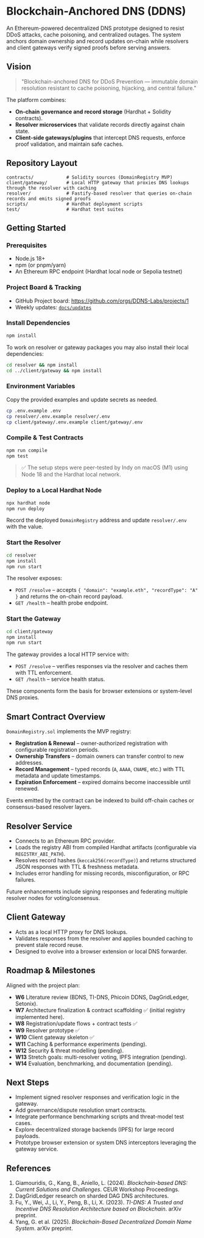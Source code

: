 # Blockchain-Anchored DNS (DDNS)

An Ethereum-powered decentralized DNS prototype designed to resist DDoS attacks, cache poisoning, and centralized outages. The system anchors domain ownership and record updates on-chain while resolvers and client gateways verify signed proofs before serving answers.

## Vision

> "Blockchain-anchored DNS for DDoS Prevention — immutable domain resolution resistant to cache poisoning, hijacking, and central failure."

The platform combines:

- **On-chain governance and record storage** (Hardhat + Solidity contracts).
- **Resolver microservices** that validate records directly against chain state.
- **Client-side gateways/plugins** that intercept DNS requests, enforce proof validation, and maintain safe caches.

## Repository Layout

```
contracts/            # Solidity sources (DomainRegistry MVP)
client/gateway/       # Local HTTP gateway that proxies DNS lookups through the resolver with caching
resolver/             # Fastify-based resolver that queries on-chain records and emits signed proofs
scripts/              # Hardhat deployment scripts
test/                 # Hardhat test suites
```

## Getting Started

### Prerequisites

- Node.js 18+
- npm (or pnpm/yarn)
- An Ethereum RPC endpoint (Hardhat local node or Sepolia testnet)

### Project Board & Tracking

- GitHub Project board: https://github.com/orgs/DDNS-Labs/projects/1
- Weekly updates: [`docs/updates`](docs/updates/)

### Install Dependencies

```bash
npm install
```

To work on resolver or gateway packages you may also install their local dependencies:

```bash
cd resolver && npm install
cd ../client/gateway && npm install
```

### Environment Variables

Copy the provided examples and update secrets as needed.

```bash
cp .env.example .env
cp resolver/.env.example resolver/.env
cp client/gateway/.env.example client/gateway/.env
```

### Compile & Test Contracts

```bash
npm run compile
npm test
```

> ✅ The setup steps were peer-tested by Indy on macOS (M1) using Node 18 and the Hardhat local network.

### Deploy to a Local Hardhat Node

```bash
npx hardhat node
npm run deploy
```

Record the deployed `DomainRegistry` address and update `resolver/.env` with the value.

### Start the Resolver

```bash
cd resolver
npm install
npm run start
```

The resolver exposes:

- `POST /resolve` – accepts `{ "domain": "example.eth", "recordType": "A" }` and returns the on-chain record payload.
- `GET /health` – health probe endpoint.

### Start the Gateway

```bash
cd client/gateway
npm install
npm run start
```

The gateway provides a local HTTP service with:

- `POST /resolve` – verifies responses via the resolver and caches them with TTL enforcement.
- `GET /health` – service health status.

These components form the basis for browser extensions or system-level DNS proxies.

## Smart Contract Overview

`DomainRegistry.sol` implements the MVP registry:

- **Registration & Renewal** – owner-authorized registration with configurable registration periods.
- **Ownership Transfers** – domain owners can transfer control to new addresses.
- **Record Management** – typed records (`A`, `AAAA`, `CNAME`, etc.) with TTL metadata and update timestamps.
- **Expiration Enforcement** – expired domains become inaccessible until renewed.

Events emitted by the contract can be indexed to build off-chain caches or consensus-based resolver layers.

## Resolver Service

- Connects to an Ethereum RPC provider.
- Loads the registry ABI from compiled Hardhat artifacts (configurable via `REGISTRY_ABI_PATH`).
- Resolves record hashes (`keccak256(recordType)`) and returns structured JSON responses with TTL & freshness metadata.
- Includes error handling for missing records, misconfiguration, or RPC failures.

Future enhancements include signing responses and federating multiple resolver nodes for voting/consensus.

## Client Gateway

- Acts as a local HTTP proxy for DNS lookups.
- Validates responses from the resolver and applies bounded caching to prevent stale record reuse.
- Designed to evolve into a browser extension or local DNS forwarder.

## Roadmap & Milestones

Aligned with the project plan:

- **W6** Literature review (BDNS, TI-DNS, Phicoin DDNS, DagGridLedger, Setonix).
- **W7** Architecture finalization & contract scaffolding ✅ (initial registry implemented here).
- **W8** Registration/update flows + contract tests ✅
- **W9** Resolver prototype ✅
- **W10** Client gateway skeleton ✅
- **W11** Caching & performance experiments (pending).
- **W12** Security & threat modelling (pending).
- **W13** Stretch goals: multi-resolver voting, IPFS integration (pending).
- **W14** Evaluation, benchmarking, and documentation (pending).

## Next Steps

- Implement signed resolver responses and verification logic in the gateway.
- Add governance/dispute resolution smart contracts.
- Integrate performance benchmarking scripts and threat-model test cases.
- Explore decentralized storage backends (IPFS) for large record payloads.
- Prototype browser extension or system DNS interceptors leveraging the gateway service.

## References

1. Giamouridis, G., Kang, B., Aniello, L. (2024). *Blockchain-based DNS: Current Solutions and Challenges*. CEUR Workshop Proceedings.
2. DagGridLedger research on sharded DAG DNS architectures.
3. Fu, Y., Wei, J., Li, Y., Peng, B., Li, X. (2023). *TI-DNS: A Trusted and Incentive DNS Resolution Architecture based on Blockchain*. arXiv preprint.
4. Yang, G. et al. (2025). *Blockchain-Based Decentralized Domain Name System*. arXiv preprint.
